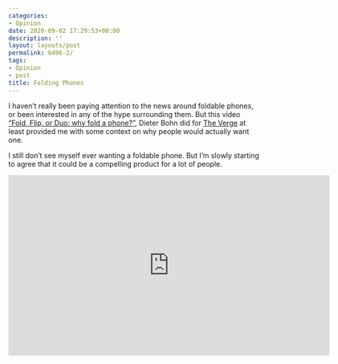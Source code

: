 ```yaml
---
categories:
- Opinion
date: 2020-09-02 17:29:53+00:00
description: ''
layout: layouts/post
permalink: 8496-2/
tags:
- Opinion
- post
title: Folding Phones
---
```


<p>I haven&#8217;t really been paying attention to the news around foldable phones, or been interested in any of the hype surrounding them. But this video <a href="https://www.youtube.com/watch?v=Nc8DLi12Y-Q">“Fold, Flip, or Duo: why fold a phone?”</a>, Dieter Bohn did for <a href="https://www.youtube.com/channel/UCddiUEpeqJcYeBxX1IVBKvQ">The Verge</a> at least provided me with some context on why people would actually want one.</p>
<p>I still don&#8217;t see myself ever wanting a foldable phone. But I&#8217;m slowly starting to agree that it could be a compelling product for a lot of people.</p>
<span class="embed-youtube" style="text-align:center; display: block;"><iframe class='youtube-player' width='640' height='360' src='https://www.youtube-nocookie.com/embed/Nc8DLi12Y-Q?version=3&#038;rel=1&#038;fs=1&#038;autohide=2&#038;showsearch=0&#038;showinfo=1&#038;iv_load_policy=1&#038;wmode=transparent' allowfullscreen='true' style='border:0;'></iframe></span>